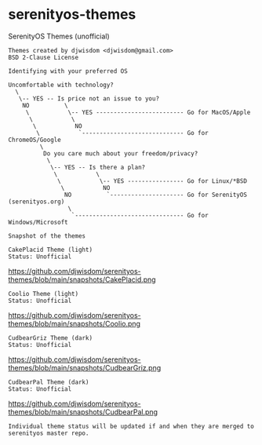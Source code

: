 # serenityos-themes
SerenityOS Themes (unofficial)
```
Themes created by djwisdom <djwisdom@gmail.com>
BSD 2-Clause License

Identifying with your preferred OS

Uncomfortable with technology?
  \
   \-- YES -- Is price not an issue to you?  
    NO          \
     \           \-- YES ------------------------- Go for MacOS/Apple
      \           \
       \           NO
        \           `----------------------------- Go for ChromeOS/Google                                 
         \
          Do you care much about your freedom/privacy? 
           \
            \-- YES -- Is there a plan? 
             \           \
              \           \-- YES ---------------- Go for Linux/*BSD
               \           NO
                NO          `--------------------- Go for SerenityOS (serenityos.org)
                 \
                  `------------------------------- Go for Windows/Microsoft
                            
Snapshot of the themes

CakePlacid Theme (light)
Status: Unofficial
```
https://github.com/djwisdom/serenityos-themes/blob/main/snapshots/CakePlacid.png
```
Coolio Theme (light)
Status: Unofficial
```
https://github.com/djwisdom/serenityos-themes/blob/main/snapshots/Coolio.png
```
CudbearGriz Theme (dark)
Status: Unofficial
```
https://github.com/djwisdom/serenityos-themes/blob/main/snapshots/CudbearGriz.png
```
CudbearPal Theme (dark)
Status: Unofficial
```
https://github.com/djwisdom/serenityos-themes/blob/main/snapshots/CudbearPal.png
```
Individual theme status will be updated if and when they are merged to serenityos master repo.
```

